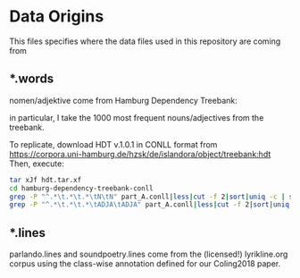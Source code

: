 # Data Origins
This files specifies where the data files used in this repository are coming from

## *.words

nomen/adjektive come from Hamburg Dependency Treebank:

in particular, I take the 1000 most frequent nouns/adjectives from the treebank.

To replicate, download HDT v.1.0.1 in CONLL format from https://corpora.uni-hamburg.de/hzsk/de/islandora/object/treebank:hdt
Then, execute:
```bash
tar xJf hdt.tar.xf
cd hamburg-dependency-treebank-conll
grep -P "^.*\t.*\t.*\tN\tN" part_A.conll|less|cut -f 2|sort|uniq -c | sort -n|tail -1000|awk '{print $2}' > /home/timo/uni/projekte/freeverseprosody/lehre/plottingpoetry/nomen
grep -P "^.*\t.*\t.*\tADJA\tADJA" part_A.conll|less|cut -f 2|sort|uniq -c | sort -n|tail -1000|awk '{print $2}' > /home/timo/uni/projekte/freeverseprosody/lehre/plottingpoetry/adjektive
```

## *.lines

parlando.lines and soundpoetry.lines come from the (licensed!) lyrikline.org corpus using the class-wise annotation defined for our Coling2018 paper.


